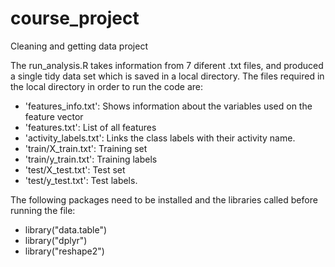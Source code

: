 # course_project
Cleaning and getting data project

The run_analysis.R takes information from 7 diferent .txt files, and produced a single tidy data set which is saved in a local directory. The files required in the local directory in order to run the code are:

- 'features_info.txt': Shows information about the variables used on the feature vector
- 'features.txt': List of all features
- 'activity_labels.txt': Links the class labels with their activity name.
- 'train/X_train.txt': Training set
- 'train/y_train.txt': Training labels
- 'test/X_test.txt': Test set
- 'test/y_test.txt': Test labels.

The following packages need to be installed and the libraries called before running the file:

- library("data.table")
- library("dplyr")
- library("reshape2")
